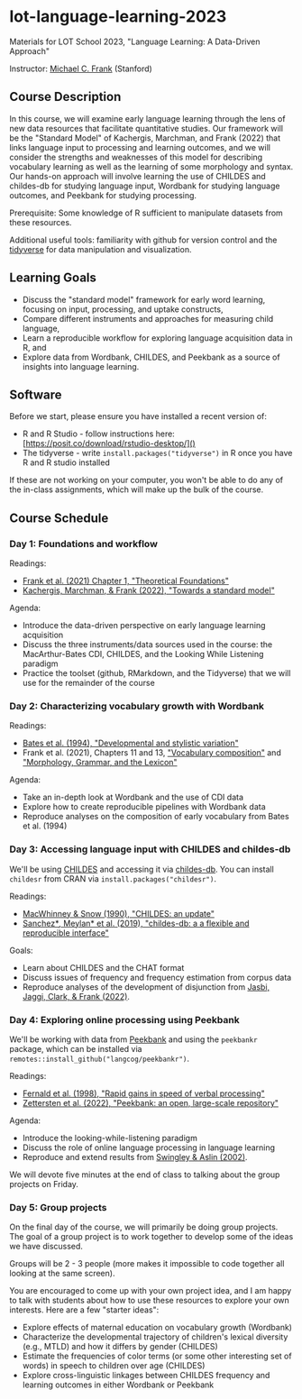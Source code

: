 # lot-language-learning-2023

Materials for LOT School 2023, "Language Learning: A Data-Driven Approach"

Instructor: [Michael C. Frank](http://web.stanford.edu/~mcfrank) (Stanford)

## Course Description

In this course, we will examine early language learning through the lens of new data resources that facilitate quantitative studies. Our framework will be the "Standard Model" of Kachergis, Marchman, and Frank (2022) that links language input to processing and learning outcomes, and we will consider the strengths and weaknesses of this model for describing vocabulary learning as well as the learning of some morphology and syntax. Our hands-on approach will involve learning the use of CHILDES and childes-db for studying language input, Wordbank for studying language outcomes, and Peekbank for studying processing.

Prerequisite: Some knowledge of R sufficient to manipulate datasets from these resources.

Additional useful tools: familiarity with github for version control and the [tidyverse](http://www.tidyverse.org) for data manipulation and visualization.

## Learning Goals

-   Discuss the "standard model" framework for early word learning, focusing on input, processing, and uptake constructs,
-   Compare different instruments and approaches for measuring child language,
-   Learn a reproducible workflow for exploring language acquisition data in R, and
-   Explore data from Wordbank, CHILDES, and Peekbank as a source of insights into language learning.

## Software

Before we start, please ensure you have installed a recent version of:

- R and R Studio - follow instructions here: [https://posit.co/download/rstudio-desktop/]()
- The tidyverse - write `install.packages("tidyverse")` in R once you have R and R studio installed

If these are not working on your computer, you won't be able to do any of the in-class assignments, which will make up the bulk of the course.

## Course Schedule

### Day 1: Foundations and workflow

Readings:

-   [Frank et al. (2021) Chapter 1, "Theoretical Foundations"](https://langcog.github.io/wordbank-book/intro-theory.html)
-   [Kachergis, Marchman, & Frank (2022), "Towards a standard model"](https://journals.sagepub.com/doi/full/10.1177/09637214211057836)

Agenda:

-   Introduce the data-driven perspective on early language learning acquisition
-   Discuss the three instruments/data sources used in the course: the MacArthur-Bates CDI, CHILDES, and the Looking While Listening paradigm
-   Practice the toolset (github, RMarkdown, and the Tidyverse) that we will use for the remainder of the course

### Day 2: Characterizing vocabulary growth with Wordbank

Readings:

-   [Bates et al. (1994), "Developmental and stylistic variation"](https://web.stanford.edu/group/langlearninglab/cgi-bin/publications/Bates,%20Marchman,%20Thal,%20et%20al%201994.pdf)
-   Frank et al. (2021), Chapters 11 and 13, ["Vocabulary composition"](https://langcog.github.io/wordbank-book/categories-syntactic.html) and ["Morphology, Grammar, and the Lexicon"](https://langcog.github.io/wordbank-book/grammar.html)

Agenda:

-   Take an in-depth look at Wordbank and the use of CDI data
-   Explore how to create reproducible pipelines with Wordbank data
-   Reproduce analyses on the composition of early vocabulary from Bates et al. (1994)

### Day 3: Accessing language input with CHILDES and childes-db

We'll be using [CHILDES](https://childes.talkbank.org) and accessing it via [childes-db](http://childes-db.stanford.edu). You can install `childesr` from CRAN via `install.packages("childesr")`. 

Readings:

-   [MacWhinney & Snow (1990), "CHILDES: an update"](https://psyling.talkbank.org/years/1990/jcl-update.pdf)
-   [Sanchez\**,* Meylan\* et al. (2019), "childes-db: a a flexible and reproducible interface"](https://link.springer.com/article/10.3758/s13428-018-1176-7)

Goals:

-   Learn about CHILDES and the CHAT format
-   Discuss issues of frequency and frequency estimation from corpus data
-   Reproduce analyses of the development of disjunction from [Jasbi, Jaggi, Clark, & Frank (2022)](https://www.cambridge.org/core/journals/journal-of-child-language/article/abs/contextdependent-learning-of-linguistic-disjunction/D88F848F43230EE00A6474E4400A75AF). 

### Day 4: Exploring online processing using Peekbank

We'll be working with data from [Peekbank](http://peekbank.stanford.edu) and using the `peekbankr` package, which can be installed via `remotes::install_github("langcog/peekbankr")`.

Readings:

-   [Fernald et al. (1998), "Rapid gains in speed of verbal processing"](https://journals.sagepub.com/doi/10.1111/1467-9280.00044)
-   [Zettersten et al. (2022), "Peekbank: an open, large-scale repository"](https://link.springer.com/article/10.3758/s13428-022-01906-4)

Agenda:

-   Introduce the looking-while-listening paradigm
-   Discuss the role of online language processing in language learning
-   Reproduce and extend results from [Swingley & Aslin (2002)](https://doi.org/10.1111%2F1467-9280.00485).

We will devote five minutes at the end of class to talking about the group projects on Friday.

### Day 5: Group projects

On the final day of the course, we will primarily be doing group projects. The goal of a group project is to work together to develop some of the ideas we have discussed. 

Groups will be 2 - 3 people (more makes it impossible to code together all looking at the same screen). 

You are encouraged to come up with your own project idea, and I am happy to talk with students about how to use these resources to explore your own interests. Here are a few "starter ideas":

- Explore effects of maternal education on vocabulary growth (Wordbank)
- Characterize the developmental trajectory of children's lexical diversity (e.g., MTLD) and how it differs by gender (CHILDES)
- Estimate the frequencies of color terms (or some other interesting set of words) in speech to children over age (CHILDES)
- Explore cross-linguistic linkages between CHILDES frequency and learning outcomes in either Wordbank or Peekbank

